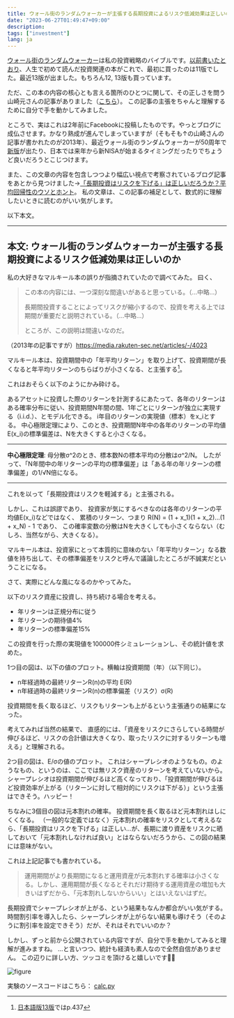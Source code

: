```yaml
---
title: ウォール街のランダムウォーカーが主張する長期投資によるリスク低減効果は正しいのか
date: "2023-06-27T01:49:47+09:00"
description:
tags: ["investment"]
lang: ja
---
```


[ウォール街のランダムウォーカー](https://www.amazon.co.jp/dp/4296115871)は私の投資戦略のバイブルです。[以前書いたとおり](../20230108-review-home-economics-textbook/#%E8%B3%87%E7%94%A3%E9%81%8B%E7%94%A8%E3%83%91%E3%83%BC%E3%82%BD%E3%83%8A%E3%83%AB%E3%83%95%E3%82%A1%E3%82%A4%E3%83%8A%E3%83%B3%E3%82%B9%E3%81%AB%E3%81%A4%E3%81%84%E3%81%A6)、人生で初めて読んだ投資関連の本がこれで、最初に買ったのは11版でした。最近13版が出ました。もちろん12, 13版も買っています。

ただ、この本の内容の核心とも言える箇所のひとつに関して、その正しさを問う山崎元さんの記事がありました（[こちら](https://media.rakuten-sec.net/articles/-/4023)）。
この記事の主張をちゃんと理解するために自分で手を動かしてみました。

ところで、実はこれは2年前にFacebookに投稿したものです。やっとブログに成仏させます。かなり熟成が進んでしまっていますが（そもそも↑の山崎さんの記事が書かれたのが2013年）、最近ウォール街のランダムウォーカーが50周年で[新版](https://www.amazon.co.jp/dp/4296115871)が出たり、日本では来年から新NISAが始まるタイミングだったりでちょうど良いだろうとこじつけます。

また、この文章の内容を包含しつつより幅広い視点で考察されているブログ記事をあとから見つけました→[「長期投資はリスクを下げる」は正しいだろうか？平均回帰性のウソとホント](http://www.rokohouse.net/archives/2694)。
私の文章は、この記事の補足として、数式的に理解したいときに読むのがいい気がします。

以下本文。

---

## 本文: ウォール街のランダムウォーカーが主張する長期投資によるリスク低減効果は正しいのか

私の大好きなマルキール本の誤りが指摘されていたので調べてみた。
曰く、
> この本の内容には、一つ深刻な間違いがあると思っている。（...中略...）
>
> 長期間投資することによってリスクが縮小するので、投資を考える上では期間が重要だと説明されている。（...中略...）
>
> ところが、この説明は間違いなのだ。

（2013年の記事ですが）https://media.rakuten-sec.net/articles/-/4023

マルキール本は、投資期間中の「年平均リターン」を取り上げて、投資期間が長くなると年平均リターンのちらばりが小さくなる、と主張する[^1]。

[^1]: [日本語版13版](https://www.amazon.co.jp/dp/4296115871)ではp.437

これはおそらく以下のようにかみ砕ける。

あるアセットに投資した際のリターンを計測するにあたって、各年のリターンはある確率分布に従い、投資期間N年間の間、1年ごとにリターンが独立に実現する（i.i.d.）、とモデル化できる。
i年目のリターンの実現値（標本）をx_iとする。
中心極限定理により、このとき、投資期間N年中の各年のリターンの平均値E(x_i)の標準偏差は、Nを大きくすると小さくなる。

---
**中心極限定理**: 母分散σ^2のとき、標本数Nの標本平均の分散はσ^2/N。
したがって、「N年間中の年リターンの平均の標準偏差」は「ある年の年リターンの標準偏差」の1/√N倍になる。

---

これを以って「長期投資はリスクを軽減する」と主張される。

しかし、これは誤謬であり、
投資家が気にするべきなのは各年のリターンの平均値E(x_i)などではなく、
累積のリターン、つまり
R(N) = (1 + x_1)(1 + x_2)...(1 + x_N) - 1
であり、
この確率変数の分散はNを大きくしても小さくならない（むしろ、当然ながら、大きくなる）。

マルキール本は、投資家にとって本質的に意味のない「年平均リターン」なる数値を持ち出して、その標準偏差をリスクと呼んで議論したところが不誠実だということになる。

さて、実際にどんな風になるのかやってみた。

以下のリスク資産に投資し、持ち続ける場合を考える。
* 年リターンは正規分布に従う
* 年リターンの期待値4%
* 年リターンの標準偏差15%

この投資を行った際の実現値を100000件シミュレーションし、その統計値を求めた。

1つ目の図は、以下の値のプロット。横軸は投資期間（年）（以下同じ）。
* n年経過時の最終リターンR(n)の平均 E(R)
* n年経過時の最終リターンR(n)の標準偏差（リスク）σ(R)

投資期間を長く取るほど、リスクもリターンも上がるという主張通りの結果になった。

考えてみれば当然の結果で、
直感的には、「資産をリスクにさらしている時間が伸びるほど、リスクの合計値は大きくなり、取ったリスクに対するリターンも増える」と理解される。

2つ目の図は、E/σの値のプロット。
これはシャープレシオのようなもの。のようなもの、というのは、ここでは無リスク資産のリターンを考えていないから。
シャープレシオは投資期間が伸びるほど高くなっており、「投資期間が伸びるほど投資効率が上がる（リターンに対して相対的にリスクは下がる）」という主張はできそう。ハッピー！

ちなみに3個目の図は元本割れの確率。
投資期間を長く取るほど元本割れはしにくくなる。
（一般的な定義ではなく）元本割れの確率をリスクとして考えるなら、「長期投資はリスクを下げる」は正しい…が、長期に渡り資産をリスクに晒しておいて「元本割れしなければ良い」とはならないだろうから、この図の結果には意味がない。

これは上記記事でも書かれている。
> 運用期間がより長期間になると運用資産が元本割れする確率は小さくなる。しかし、運用期間が長くなるとそれだけ期待する運用資産の増加も大きいはずだから、「元本割れしないからいい」とはいえないはずだ。

長期投資でシャープレシオが上がる、という結果もなんか都合がいい気がする。時間割引率を導入したら、シャープレシオが上がらない結果も導けそう（そのように割引率を設定できそう）だが、それはそれでいいのか？

しかし、ずっと前から公開されている内容ですが、自分で手を動かしてみると理解が進みますね。
…と言いつつ、統計も経済も素人なので全然自信がありません。
この辺りに詳しい方、ツッコミを頂けると嬉しいです🙇‍♂️

![figure](https://github.com/whitphx/risk-assessment-long-term-investment/blob/master/fig.png?raw=true)

実験のソースコードはこちら：
[calc.py](https://github.com/whitphx/risk-assessment-long-term-investment/blob/master/calc.py)
